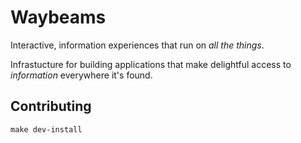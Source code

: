 # Waybeams

Interactive, information experiences that run on _all the things_.

Infrastucture for building applications that make delightful access to _information_ everywhere it's found.

## Contributing

```shell
make dev-install
```

